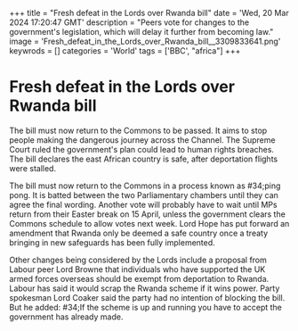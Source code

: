 +++
title = "Fresh defeat in the Lords over Rwanda bill"
date = 'Wed, 20 Mar 2024 17:20:47 GMT'
description = "Peers vote for changes to the government's legislation, which will delay it further from becoming law."
image = 'Fresh_defeat_in_the_Lords_over_Rwanda_bill__3309833641.png'
keywrods =  []
categories = 'World'
tags = ['BBC', "africa"]
+++

# Fresh defeat in the Lords over Rwanda bill

The bill must now return to the Commons to be passed.
It aims to stop people making the dangerous journey across the Channel.
The Supreme Court ruled the government's plan could lead to human rights breaches.
The bill declares the east African country is safe, after deportation flights were stalled.

The bill must now return to the Commons in a process known as <bb>#34;ping pong.
It is batted between the two Parliamentary chambers until they can agree the final wording.
Another vote will probably have to wait until MPs return from their Easter break on 15 April, unless the government clears the Commons schedule to allow votes next week.
Lord Hope has put forward an amendment that Rwanda only be deemed a safe country once a treaty bringing in new safeguards has been fully implemented.

Other changes being considered by the Lords include a proposal from Labour peer Lord Browne that individuals who have supported the UK armed forces overseas should be exempt from deportation to Rwanda.
Labour has said it would scrap the Rwanda scheme if it wins power.
Party spokesman Lord Coaker said the party had no intention of blocking the bill.
But he added: <bb>#34;If the scheme is up and running you have to accept the government has already made.


